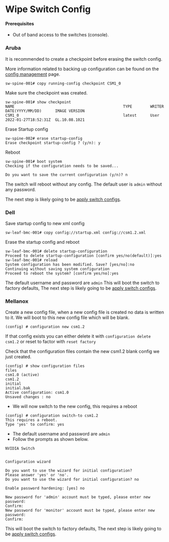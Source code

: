 # Wipe Switch Config

#### Prerequisites 
- Out of band access to the switches (console).
### Aruba

It is recommended to create a checkpoint before erasing the switch config.

More information related to backing up configuration can be found on the [config management](config_management.md) page.

```
sw-spine-001# copy running-config checkpoint CSM1_0
```
Make sure the checkpoint was created.
```
sw-spine-001# show checkpoint 
NAME                                                TYPE        WRITER  DATE(YYYY/MM/DD)      IMAGE VERSION
CSM1_0                                              latest      User    2022-01-27T18:52:31Z  GL.10.08.1021
```

Erase Startup config
```
sw-spine-002# erase startup-config 
Erase checkpoint startup-config ? (y/n): y
```
Reboot 
```
sw-spine-001# boot system                                      
Checking if the configuration needs to be saved...

Do you want to save the current configuration (y/n)? n
```

The switch will reboot without any config.
The default user is `admin` without any password.

The next step is likely going to be [apply switch configs](apply_switch_configs.md).

### Dell

Save startup config to new xml config
```
sw-leaf-bmc-001# copy config://startup.xml config://csm1.2.xml
```
Erase the startup config and reboot
```
sw-leaf-bmc-001# delete startup-configuration
Proceed to delete startup-configuration [confirm yes/no(default)]:yes
sw-leaf-bmc-001# reload
System configuration has been modified. Save? [yes/no]:no
Continuing without saving system configuration
Proceed to reboot the system? [confirm yes/no]:yes
```
The default username and password are `admin`
This will boot the switch to factory defaults, The next step is likely going to be [apply switch configs](apply_switch_configs.md).

### Mellanox

Create a new config file, when a new config file is created no data is written to it. We will boot to this new config file which will be blank.
```
(config) # configuration new csm1.2
```
If that config exists you can either delete it with `configuration delete csm1.2` or reset to factor with `reset factory`

Check that the configuration files contain the new csm1.2 blank config we just created.
```
(config) # show configuration files
files
csm1.0 (active)
csm1.2
initial
initial.bak
Active configuration: csm1.0
Unsaved changes : no
```
- We will now switch to the new config, this requires a reboot
```
(config) # configuration switch-to csm1.2
This requires a reboot.
Type 'yes' to confirm: yes
```
- The default username and password are `admin`
- Follow the prompts as shown below.
```
NVIDIA Switch


Configuration wizard

Do you want to use the wizard for initial configuration? 
Please answer 'yes' or 'no'.
Do you want to use the wizard for initial configuration? no

Enable password hardening: [yes] no

New password for 'admin' account must be typed, please enter new password: 
Confirm: 
New password for 'monitor' account must be typed, please enter new password: 
Confirm: 
```

This will boot the switch to factory defaults, The next step is likely going to be [apply switch configs](apply_switch_configs.md).